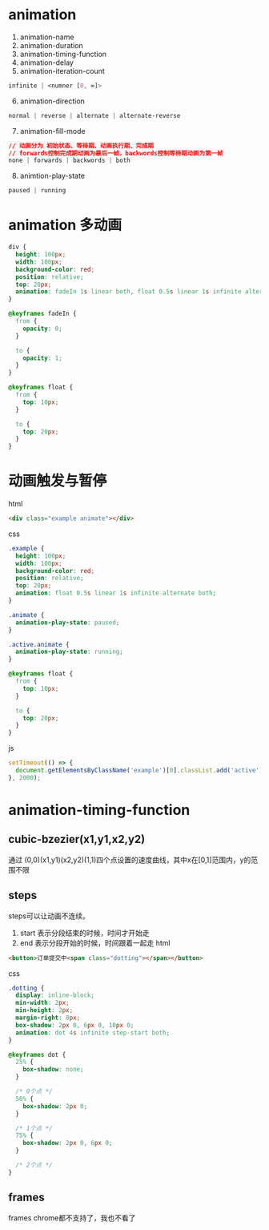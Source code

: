 # animation
1. animation-name
2. animation-duration
3. animation-timing-function
4. animation-delay
5. animation-iteration-count
```css
infinite | <numner [0, ∞]>
```
6. animation-direction
```css
normal | reverse | alternate | alternate-reverse

```
7. animation-fill-mode
```css
// 动画分为 初始状态、等待期、动画执行期、完成期
// forwards控制完成期动画为最后一帧，backwords控制等待期动画为第一帧
none | forwards | backwords | both
```
8. animtion-play-state
```css
paused | running
```

# animation 多动画

```css
div {
  height: 100px;
  width: 100px;
  background-color: red;
  position: relative;
  top: 20px;
  animation: fadeIn 1s linear both, float 0.5s linear 1s infinite alternate both;
}

@keyframes fadeIn {
  from {
    opacity: 0;
  }

  to {
    opacity: 1;
  }
}

@keyframes float {
  from {
    top: 10px;
  }

  to {
    top: 20px;
  }
}
```
# 动画触发与暂停
html
```html
<div class="example animate"></div>
```
css
```css
.example {
  height: 100px;
  width: 100px;
  background-color: red;
  position: relative;
  top: 20px;
  animation: float 0.5s linear 1s infinite alternate both;
}

.animate {
  animation-play-state: paused;
}

.active.animate {
  animation-play-state: running;
}

@keyframes float {
  from {
    top: 10px;
  }

  to {
    top: 20px;
  }
}
```
js
```js
setTimeout(() => {
  document.getElementsByClassName('example')[0].classList.add('active')
}, 2000);
```
# animation-timing-function
## cubic-bzezier(x1,y1,x2,y2)
通过 (0,0)(x1,y1)(x2,y2)(1,1)四个点设置的速度曲线，其中x在[0,1]范围内，y的范围不限

## steps
steps可以让动画不连续。    
1. start 表示分段结束的时候，时间才开始走
2. end 表示分段开始的时候，时间跟着一起走
html
```html
<button>订单提交中<span class="dotting"></span></button>
```
css
```css
.dotting {
  display: inline-block;
  min-width: 2px;
  min-height: 2px;
  margin-right: 8px;
  box-shadow: 2px 0, 6px 0, 10px 0;
  animation: dot 4s infinite step-start both;
}

@keyframes dot {
  25% {
    box-shadow: none;
  }

  /* 0个点 */
  50% {
    box-shadow: 2px 0;
  }

  /* 1个点 */
  75% {
    box-shadow: 2px 0, 6px 0;
  }

  /* 2个点 */
}
```
## frames
frames chrome都不支持了，我也不看了

